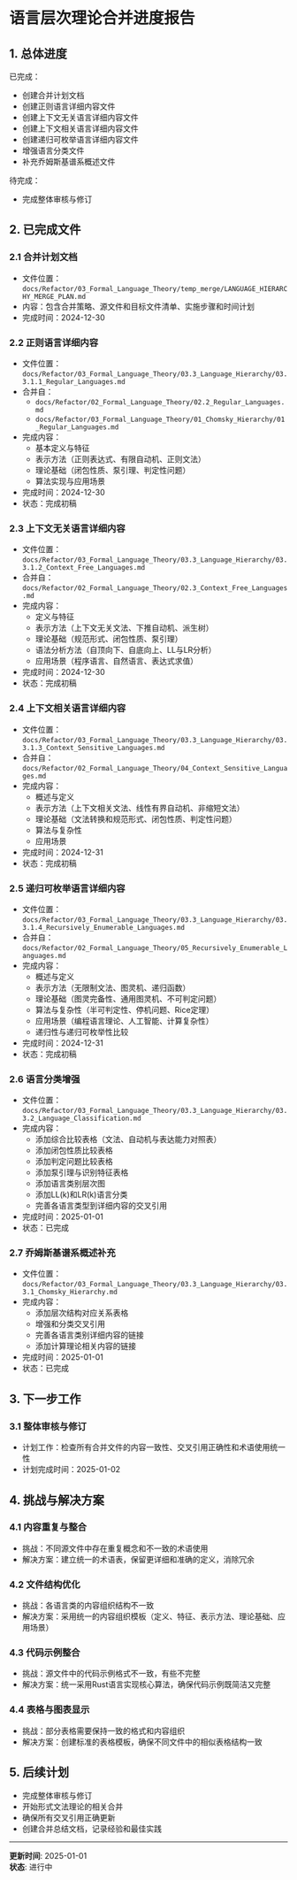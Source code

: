 # 语言层次理论合并进度报告

## 1. 总体进度

已完成：

- 创建合并计划文档
- 创建正则语言详细内容文件
- 创建上下文无关语言详细内容文件
- 创建上下文相关语言详细内容文件
- 创建递归可枚举语言详细内容文件
- 增强语言分类文件
- 补充乔姆斯基谱系概述文件

待完成：

- 完成整体审核与修订

## 2. 已完成文件

### 2.1 合并计划文档

- 文件位置：`docs/Refactor/03_Formal_Language_Theory/temp_merge/LANGUAGE_HIERARCHY_MERGE_PLAN.md`
- 内容：包含合并策略、源文件和目标文件清单、实施步骤和时间计划
- 完成时间：2024-12-30

### 2.2 正则语言详细内容

- 文件位置：`docs/Refactor/03_Formal_Language_Theory/03.3_Language_Hierarchy/03.3.1.1_Regular_Languages.md`
- 合并自：
  - `docs/Refactor/02_Formal_Language_Theory/02.2_Regular_Languages.md`
  - `docs/Refactor/03_Formal_Language_Theory/01_Chomsky_Hierarchy/01_Regular_Languages.md`
- 完成内容：
  - 基本定义与特征
  - 表示方法（正则表达式、有限自动机、正则文法）
  - 理论基础（闭包性质、泵引理、判定性问题）
  - 算法实现与应用场景
- 完成时间：2024-12-30
- 状态：完成初稿

### 2.3 上下文无关语言详细内容

- 文件位置：`docs/Refactor/03_Formal_Language_Theory/03.3_Language_Hierarchy/03.3.1.2_Context_Free_Languages.md`
- 合并自：`docs/Refactor/02_Formal_Language_Theory/02.3_Context_Free_Languages.md`
- 完成内容：
  - 定义与特征
  - 表示方法（上下文无关文法、下推自动机、派生树）
  - 理论基础（规范形式、闭包性质、泵引理）
  - 语法分析方法（自顶向下、自底向上、LL与LR分析）
  - 应用场景（程序语言、自然语言、表达式求值）
- 完成时间：2024-12-30
- 状态：完成初稿

### 2.4 上下文相关语言详细内容

- 文件位置：`docs/Refactor/03_Formal_Language_Theory/03.3_Language_Hierarchy/03.3.1.3_Context_Sensitive_Languages.md`
- 合并自：`docs/Refactor/02_Formal_Language_Theory/04_Context_Sensitive_Languages.md`
- 完成内容：
  - 概述与定义
  - 表示方法（上下文相关文法、线性有界自动机、非缩短文法）
  - 理论基础（文法转换和规范形式、闭包性质、判定性问题）
  - 算法与复杂性
  - 应用场景
- 完成时间：2024-12-31
- 状态：完成初稿

### 2.5 递归可枚举语言详细内容

- 文件位置：`docs/Refactor/03_Formal_Language_Theory/03.3_Language_Hierarchy/03.3.1.4_Recursively_Enumerable_Languages.md`
- 合并自：`docs/Refactor/02_Formal_Language_Theory/05_Recursively_Enumerable_Languages.md`
- 完成内容：
  - 概述与定义
  - 表示方法（无限制文法、图灵机、递归函数）
  - 理论基础（图灵完备性、通用图灵机、不可判定问题）
  - 算法与复杂性（半可判定性、停机问题、Rice定理）
  - 应用场景（编程语言理论、人工智能、计算复杂性）
  - 递归性与递归可枚举性比较
- 完成时间：2024-12-31
- 状态：完成初稿

### 2.6 语言分类增强

- 文件位置：`docs/Refactor/03_Formal_Language_Theory/03.3_Language_Hierarchy/03.3.2_Language_Classification.md`
- 完成内容：
  - 添加综合比较表格（文法、自动机与表达能力对照表）
  - 添加闭包性质比较表格
  - 添加判定问题比较表格
  - 添加泵引理与识别特征表格
  - 添加语言类别层次图
  - 添加LL(k)和LR(k)语言分类
  - 完善各语言类型到详细内容的交叉引用
- 完成时间：2025-01-01
- 状态：已完成

### 2.7 乔姆斯基谱系概述补充

- 文件位置：`docs/Refactor/03_Formal_Language_Theory/03.3_Language_Hierarchy/03.3.1_Chomsky_Hierarchy.md`
- 完成内容：
  - 添加层次结构对应关系表格
  - 增强和分类交叉引用
  - 完善各语言类别详细内容的链接
  - 添加计算理论相关内容的链接
- 完成时间：2025-01-01
- 状态：已完成

## 3. 下一步工作

### 3.1 整体审核与修订

- 计划工作：检查所有合并文件的内容一致性、交叉引用正确性和术语使用统一性
- 计划完成时间：2025-01-02

## 4. 挑战与解决方案

### 4.1 内容重复与整合

- 挑战：不同源文件中存在重复概念和不一致的术语使用
- 解决方案：建立统一的术语表，保留更详细和准确的定义，消除冗余

### 4.2 文件结构优化

- 挑战：各语言类的内容组织结构不一致
- 解决方案：采用统一的内容组织模板（定义、特征、表示方法、理论基础、应用场景）

### 4.3 代码示例整合

- 挑战：源文件中的代码示例格式不一致，有些不完整
- 解决方案：统一采用Rust语言实现核心算法，确保代码示例既简洁又完整

### 4.4 表格与图表显示

- 挑战：部分表格需要保持一致的格式和内容组织
- 解决方案：创建标准的表格模板，确保不同文件中的相似表格结构一致

## 5. 后续计划

- 完成整体审核与修订
- 开始形式文法理论的相关合并
- 确保所有交叉引用正确更新
- 创建合并总结文档，记录经验和最佳实践

---

**更新时间**: 2025-01-01  
**状态**: 进行中
